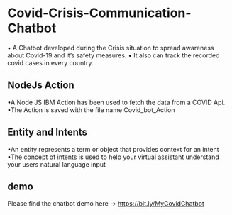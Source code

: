 # Covid-Crisis-Communication-Chatbot

• A Chatbot developed during the Crisis situation to spread awareness about Covid-19 and it’s safety measures. 
• It also can track the recorded covid cases in every country. 

## NodeJs Action 
•A Node JS IBM Action has been used to fetch the data from a COVID Api. 
•The Action is saved with the file name Covid_bot_Action  

## Entity and Intents 
•An entity represents a term or object that provides context for an intent 
•The concept of intents is used to help your virtual assistant understand your users natural language input

## demo

Please find the chatbot demo here -> https://bit.ly/MyCovidChatbot
